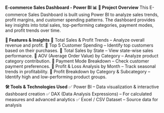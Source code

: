 **E-commerce Sales Dashboard - Power BI 📊**
**📌 Project Overview**
This E-commerce Sales Dashboard is built using Power BI to analyze sales trends, profit margins, and customer spending patterns. The dashboard provides key insights into total sales, top-performing categories, payment modes, and profit trends over time.

**🚀 Features & Insights**
🔹 Total Sales & Profit Trends – Analyze overall revenue and profit.
🔹 Top 5 Customer Spending – Identify top customers based on their purchases.
🔹 Total Sales by State – View state-wise sales performance.
🔹 AOV (Average Order Value) by Category – Analyze product category contribution.
🔹 Payment Mode Breakdown – Check customer payment preferences.
🔹 Profit & Loss Analysis by Month – Track seasonal trends in profitability.
🔹 Profit Breakdown by Category & Subcategory – Identify high and low-performing product groups.

**🛠️ Tools & Technologies Used**
✅ Power BI – Data visualization & interactive dashboard creation
✅ DAX (Data Analysis Expressions) – For calculated measures and advanced analytics
✅ Excel / CSV Dataset – Source data for analysis

